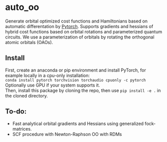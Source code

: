 # auto_oo
Generate orbital optimized cost functions and Hamiltonians based on automatic differentation by [Pytorch](https://pytorch.org/).
Supports gradients and hessians of hybrid cost functions based on orbital rotations and parameterized quantum circuits.
We use a parameterization of orbitals by rotating the orthogonal atomic orbitals (OAOs).

## Install
First, create an anaconda or pip environment and install PyTorch, for example locally in a cpu-only installation:\
`conda install pytorch torchvision torchaudio cpuonly -c pytorch`\
Optionally use GPU if your system supports it.\
Then, install this package by cloning the repo, then use `pip install -e .` in the cloned directory.

## To-do:
- Fast analytical orbital gradients and Hessians using generalized fock-matrices.
- SCF procedure with Newton-Raphson OO with RDMs

